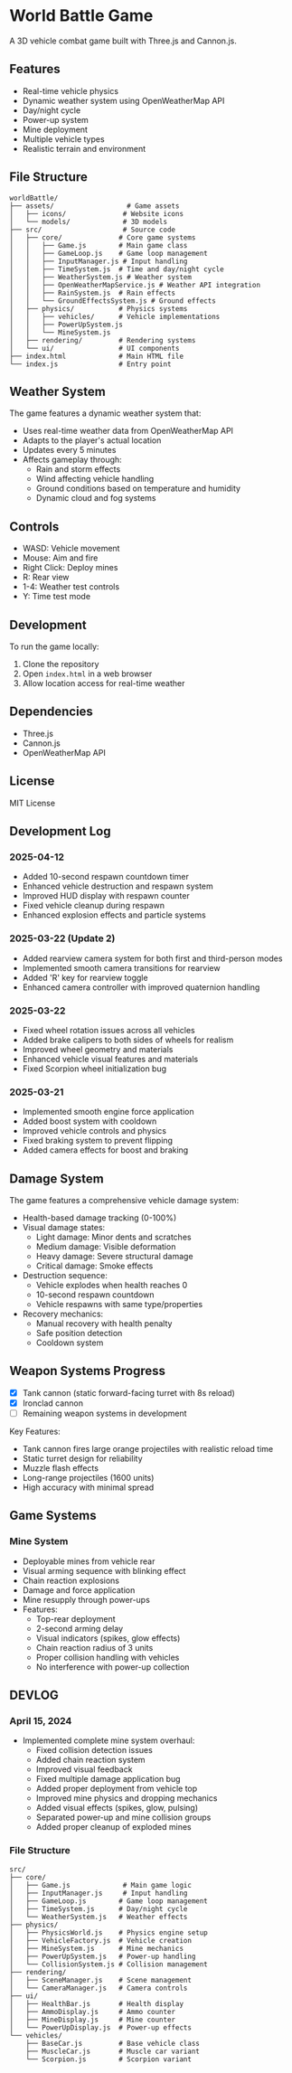 # World Battle Game

A 3D vehicle combat game built with Three.js and Cannon.js.

## Features

- Real-time vehicle physics
- Dynamic weather system using OpenWeatherMap API
- Day/night cycle
- Power-up system
- Mine deployment
- Multiple vehicle types
- Realistic terrain and environment

## File Structure

```
worldBattle/
├── assets/                  # Game assets
│   ├── icons/              # Website icons
│   └── models/             # 3D models
├── src/                    # Source code
│   ├── core/              # Core game systems
│   │   ├── Game.js        # Main game class
│   │   ├── GameLoop.js    # Game loop management
│   │   ├── InputManager.js # Input handling
│   │   ├── TimeSystem.js  # Time and day/night cycle
│   │   ├── WeatherSystem.js # Weather system
│   │   ├── OpenWeatherMapService.js # Weather API integration
│   │   ├── RainSystem.js  # Rain effects
│   │   └── GroundEffectsSystem.js # Ground effects
│   ├── physics/           # Physics systems
│   │   ├── vehicles/      # Vehicle implementations
│   │   ├── PowerUpSystem.js
│   │   └── MineSystem.js
│   ├── rendering/         # Rendering systems
│   └── ui/                # UI components
├── index.html             # Main HTML file
└── index.js               # Entry point
```

## Weather System

The game features a dynamic weather system that:
- Uses real-time weather data from OpenWeatherMap API
- Adapts to the player's actual location
- Updates every 5 minutes
- Affects gameplay through:
  - Rain and storm effects
  - Wind affecting vehicle handling
  - Ground conditions based on temperature and humidity
  - Dynamic cloud and fog systems

## Controls

- WASD: Vehicle movement
- Mouse: Aim and fire
- Right Click: Deploy mines
- R: Rear view
- 1-4: Weather test controls
- Y: Time test mode

## Development

To run the game locally:
1. Clone the repository
2. Open `index.html` in a web browser
3. Allow location access for real-time weather

## Dependencies

- Three.js
- Cannon.js
- OpenWeatherMap API

## License

MIT License

## Development Log

### 2025-04-12
- Added 10-second respawn countdown timer
- Enhanced vehicle destruction and respawn system
- Improved HUD display with respawn counter
- Fixed vehicle cleanup during respawn
- Enhanced explosion effects and particle systems

### 2025-03-22 (Update 2)
- Added rearview camera system for both first and third-person modes
- Implemented smooth camera transitions for rearview
- Added 'R' key for rearview toggle
- Enhanced camera controller with improved quaternion handling

### 2025-03-22
- Fixed wheel rotation issues across all vehicles
- Added brake calipers to both sides of wheels for realism
- Improved wheel geometry and materials
- Enhanced vehicle visual features and materials
- Fixed Scorpion wheel initialization bug

### 2025-03-21
- Implemented smooth engine force application
- Added boost system with cooldown
- Improved vehicle controls and physics
- Fixed braking system to prevent flipping
- Added camera effects for boost and braking

## Damage System

The game features a comprehensive vehicle damage system:

- Health-based damage tracking (0-100%)
- Visual damage states:
  - Light damage: Minor dents and scratches
  - Medium damage: Visible deformation
  - Heavy damage: Severe structural damage
  - Critical damage: Smoke effects
- Destruction sequence:
  - Vehicle explodes when health reaches 0
  - 10-second respawn countdown
  - Vehicle respawns with same type/properties
- Recovery mechanics:
  - Manual recovery with health penalty
  - Safe position detection
  - Cooldown system 

## Weapon Systems Progress
- [x] Tank cannon (static forward-facing turret with 8s reload)
- [x] Ironclad cannon
- [ ] Remaining weapon systems in development

Key Features:
- Tank cannon fires large orange projectiles with realistic reload time
- Static turret design for reliability
- Muzzle flash effects
- Long-range projectiles (1600 units)
- High accuracy with minimal spread 

## Game Systems

### Mine System
- Deployable mines from vehicle rear
- Visual arming sequence with blinking effect
- Chain reaction explosions
- Damage and force application
- Mine resupply through power-ups
- Features:
  - Top-rear deployment
  - 2-second arming delay
  - Visual indicators (spikes, glow effects)
  - Chain reaction radius of 3 units
  - Proper collision handling with vehicles
  - No interference with power-up collection

## DEVLOG

### April 15, 2024
- Implemented complete mine system overhaul:
  - Fixed collision detection issues
  - Added chain reaction system
  - Improved visual feedback
  - Fixed multiple damage application bug
  - Added proper deployment from vehicle top
  - Improved mine physics and dropping mechanics
  - Added visual effects (spikes, glow, pulsing)
  - Separated power-up and mine collision groups
  - Added proper cleanup of exploded mines

### File Structure
```
src/
├── core/
│   ├── Game.js             # Main game logic
│   ├── InputManager.js     # Input handling
│   ├── GameLoop.js        # Game loop management
│   ├── TimeSystem.js      # Day/night cycle
│   └── WeatherSystem.js   # Weather effects
├── physics/
│   ├── PhysicsWorld.js    # Physics engine setup
│   ├── VehicleFactory.js  # Vehicle creation
│   ├── MineSystem.js      # Mine mechanics
│   ├── PowerUpSystem.js   # Power-up handling
│   └── CollisionSystem.js # Collision management
├── rendering/
│   ├── SceneManager.js    # Scene management
│   └── CameraManager.js   # Camera controls
├── ui/
│   ├── HealthBar.js       # Health display
│   ├── AmmoDisplay.js     # Ammo counter
│   ├── MineDisplay.js     # Mine counter
│   └── PowerUpDisplay.js  # Power-up effects
└── vehicles/
    ├── BaseCar.js         # Base vehicle class
    ├── MuscleCar.js       # Muscle car variant
    └── Scorpion.js        # Scorpion variant
``` 